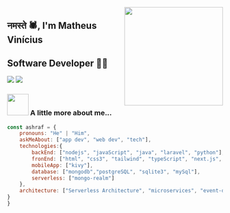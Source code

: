 <img align='right' src="https://media.giphy.com/media/M9gbBd9nbDrOTu1Mqx/giphy.gif" width="230">

## नमस्ते 🕷, I'm Matheus Vinícius
## Software Developer 👨‍💻

[![](https://img.shields.io/badge/LinkedIn-matheus-blue)](https://www.linkedin.com/in/matheus-vin%C3%ADcius-b42785311/)
[![](https://img.shields.io/badge/Gmail-desenvolvedor.matheus0@gmail.com-red)](mailto:desenvolvedor.matheus0@gmail.com)


### <img src="https://media.giphy.com/media/VgCDAzcKvsR6OM0uWg/giphy.gif" width="50"> A little more about me...  

```javascript
const ashraf = {
    pronouns: "He" | "Him",
    askMeAbout: ["app dev", "web dev", "tech"],
    technologies:{
        backEnd: ["nodejs", "javaScript", "java", "laravel", "python"],
        fronEnd: ["html", "css3", "tailwind", "typeScript", "next.js", "bootstrap"],
        mobileApp: ["kivy"],
        database: ["mongodb","postgreSQL", "sqlite3", "mySql"],
        serverless: ["mongo-realm"]
    },
    architecture: ["Serverless Architecture", "microservices", "event-driven", "Single page applications"],
}
}
```
